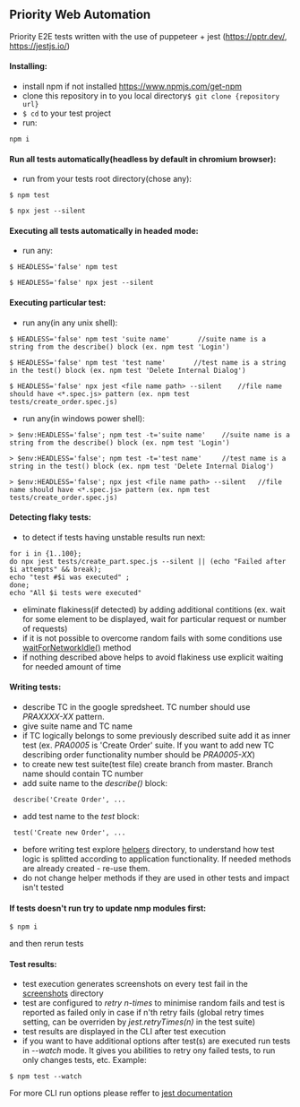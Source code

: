 ## Priority Web Automation

Priority E2E tests written with the use of puppeteer + jest (https://pptr.dev/, https://jestjs.io/) 


#### Installing:
- install npm if not installed https://www.npmjs.com/get-npm
- clone this repository in to you local directory``$ git clone {repository url}``
- ``$ cd`` to your test project
- run:
```
npm i
```

#### Run all tests automatically(headless by default in chromium browser):
- run from your tests root directory(chose any):
```
$ npm test

$ npx jest --silent
```

#### Executing all tests automatically in headed mode:
- run any:
```
$ HEADLESS='false' npm test

$ HEADLESS='false' npx jest --silent
```
#### Executing particular test:
- run any(in any unix shell):
```
$ HEADLESS='false' npm test 'suite name'       //suite name is a string from the describe() block (ex. npm test 'Login')

$ HEADLESS='false' npm test 'test name'       //test name is a string in the test() block (ex. npm test 'Delete Internal Dialog')

$ HEADLESS='false' npx jest <file name path> --silent    //file name should have <*.spec.js> pattern (ex. npm test tests/create_order.spec.js)
```
- run any(in windows power shell):
```
> $env:HEADLESS='false'; npm test -t='suite name'    //suite name is a string from the describe() block (ex. npm test 'Login')

> $env:HEADLESS='false'; npm test -t='test name'     //test name is a string in the test() block (ex. npm test 'Delete Internal Dialog')

> $env:HEADLESS='false'; npx jest <file name path> --silent   //file name should have <*.spec.js> pattern (ex. npm test tests/create_order.spec.js)
```

#### Detecting flaky tests:
- to detect if tests having unstable results run next:

```
for i in {1..100}; 
do npx jest tests/create_part.spec.js --silent || (echo "Failed after $i attempts" && break); 
echo "test #$i was executed" ; 
done; 
echo "All $i tests were executed"
```
- eliminate flakiness(if detected) by adding additional contitions (ex. wait for some element to be displayed, wait for particular request or number of requests)
- if it is not possible to overcome random fails with some conditions use [waitForNetworkIdle()](support/helpers/BasicHelper.js) method
- if nothing described above helps to avoid flakiness use explicit waiting for needed amount of time

#### Writing tests:
- describe TC in the google spredsheet. TC number should use *PRAXXXX-XX* pattern.
- give suite name and TC name
- if TC logically belongs to some previously described suite add it as inner test (ex. *PRA0005* is 'Create Order' suite. If you want to add new TC describing order functionality number should be *PRA0005-XX*)
- to create new test suite(test file) create branch from master. Branch name should contain TC number
- add suite name to the *describe()* block:
```
 describe('Create Order', ...
```
- add test name to the *test* block:
```
 test('Create new Order', ...
```
- before writing test explore [helpers](support/) directory, to understand how test logic is splitted according to application functionality. If needed methods are already created - re-use them.
- do not change helper methods if they are used in other tests and impact isn't tested

#### If tests doesn't run try to update nmp modules first:

```
$ npm i
```
and then rerun tests

#### Test results:
- test execution generates screenshots on every test fail in the [screenshots](reports/screenshots) directory
- test are configured to *retry n-times* to minimise random fails and test is reported as failed only in case if n'th retry fails (global retry times setting, can be overriden by *jest.retryTimes(n)* in the test suite)
- test results are displayed in the CLI after test execution
- if you want to have additional options after test(s) are executed run tests in *--watch* mode. It gives you abilities to retry ony failed tests, to run only changes tests, etc. Example:

```
$ npm test --watch
```

For more CLI run options please reffer to [jest documentation](https://jestjs.io/docs/en/cli.html)

